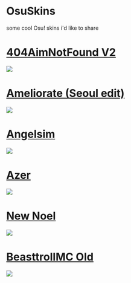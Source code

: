 # OsuSkins
some cool Osu! skins i'd like to share


# [404AimNotFound V2](https://s.put.re/AJLzZA8V.osk)
![](https://i.imgur.com/nT71KBx.png)

# [Ameliorate (Seoul edit)](https://s.put.re/Yv3XN5iF.osk)
![](https://i.imgur.com/pMrjK2L.png) 

# [Angelsim](https://s.put.re/ir2HwkZp.osk) 
![](https://i.imgur.com/lsQZSsb.png) 

# [Azer](https://s.put.re/wXsY7AWE.osk)
![](https://i.imgur.com/JzD0zSc.png) 

# [New Noel](https://s.put.re/NYSWvkiV.osk)
![](https://i.imgur.com/mRNexg3.png) 

# [BeasttrollMC Old]() 
![](https://i.imgur.com/S7kIBSm.png) 

# []() 
![]() 

# []() 
![]() 

# []() 
![]() 

# []() 
![]() 

# []() 
![]() 

# []() 
![]() 

